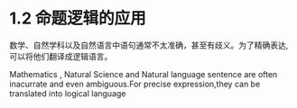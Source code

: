 # 1.2 命题逻辑的应用

数学、自然学科以及自然语言中语句通常不太准确，甚至有歧义。为了精确表达,可以将他们翻译成逻辑语言。

Mathematics ,  Natural Science  and Natural language sentence are often  inacurrate and even ambiguous.For precise expression,they can be translated into logical language
